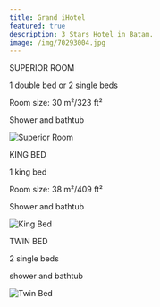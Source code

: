```yaml
---
title: Grand iHotel
featured: true
description: 3 Stars Hotel in Batam.
image: /img/70293004.jpg
---
```

SUPERIOR ROOM

1 double bed or 2 single beds

Room size: 30 m²/323 ft²

Shower and bathtub

![Superior Room](/img/cb28f548-ab3d-49c9-9ccc-c0b5347103ca.jpg "Superior Room")

KING BED

1 king bed

Room size: 38 m²/409 ft²

Shower and bathtub

![King Bed](/img/a3929202-dbdb-4d96-90f5-790b55b8bc91.jpg "King Bed")

TWIN BED

2 single beds

shower and bathtub

![Twin Bed](/img/861114a3-6fa4-4d1e-b448-6d860b1e71ad.jpg "Twin Bed")
